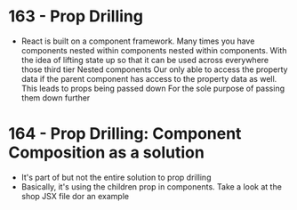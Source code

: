 # 163 - Prop Drilling

-   React is built on a component framework. Many times you have components nested within components nested within components. With the idea of lifting state up so that it can be used across everywhere those third tier Nested components Our only able to access the property data if the parent component has access to the property data as well. This leads to props being passed down For the sole purpose of passing them down further

# 164 - Prop Drilling: Component Composition as a solution

-   It's part of but not the entire solution to prop drilling
-   Basically, it's using the children prop in components. Take a look at the shop JSX file dor an example
